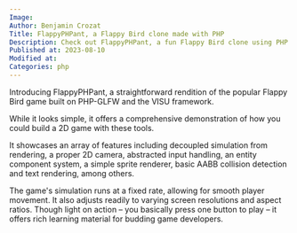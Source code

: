 ```yaml
---
Image: 
Author: Benjamin Crozat
Title: FlappyPHPant, a Flappy Bird clone made with PHP
Description: Check out FlappyPHPant, a fun Flappy Bird clone using PHP. It's a great way to learn complex programming concepts through gaming.
Published at: 2023-08-10
Modified at: 
Categories: php
---
```


Introducing FlappyPHPant, a straightforward rendition of the popular Flappy Bird game built on PHP-GLFW and the VISU framework.

While it looks simple, it offers a comprehensive demonstration of how you could build a 2D game with these tools.

It showcases an array of features including decoupled simulation from rendering, a proper 2D camera, abstracted input handling, an entity component system, a simple sprite renderer, basic AABB collision detection and text rendering, among others.

The game's simulation runs at a fixed rate, allowing for smooth player movement. It also adjusts readily to varying screen resolutions and aspect ratios. Though light on action – you basically press one button to play – it offers rich learning material for budding game developers.

